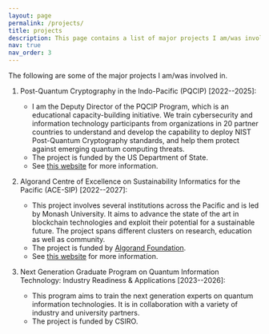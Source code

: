 ```yaml
---
layout: page
permalink: /projects/
title: projects
description: This page contains a list of major projects I am/was involved in.
nav: true
nav_order: 3
---
```


The following are some of the major projects I am/was involved in.

1. Post-Quantum Cryptography in the Indo-Pacific (PQCIP) \[2022--2025\]: 
	- I am the Deputy Director of the PQCIP Program, which is an educational capacity-building initiative. We train cybersecurity and information technology participants from organizations in 20 partner countries to understand and develop the capability to deploy NIST Post-Quantum Cryptography standards, and help them protect against emerging quantum computing threats.
	- The project is funded by the US Department of State.
	- See [this website](https://ocsc.com.au/pqcip/) for more information.

2. Algorand Centre of Excellence on Sustainability Informatics for the Pacific (ACE-SIP) \[2022--2027\]:
	- This project involves several institutions across the Pacific and is led by Monash University. It aims to advance the state of the art in blockchain technologies and exploit their potential for a sustainable future. The project spans different clusters on research, education as well as community.
	- The project is funded by [Algorand Foundation](https://www.algorand.foundation/).
	- See [this website](https://ace-sip.org/) for more information.

3. Next Generation Graduate Program on Quantum Information Technology: Industry Readiness & Applications \[2023--2026\]:
	- This program aims to train the next generation experts on quantum information technologies. It is in collaboration with a variety of industry and university partners. 
	- The project is funded by CSIRO.
